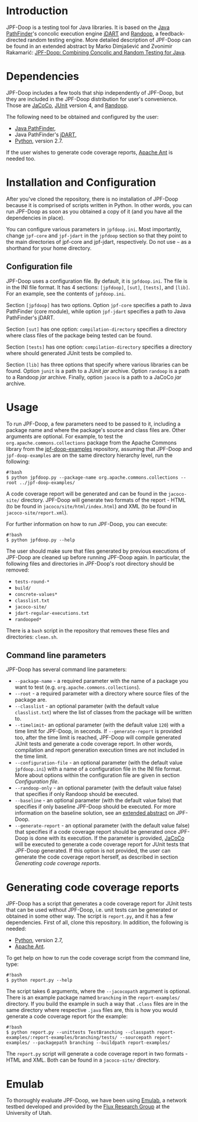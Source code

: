 # Introduction

JPF-Doop is a testing tool for Java libraries. It is based on the
[Java PathFinder][8]'s concolic execution engine [jDART][0] and
[Randoop][1], a feedback-directed random testing engine. More detailed
description of JPF-Doop can be found in an extended abstract by Marko
Dimjašević and Zvonimir Rakamarić:
[JPF-Doop: Combining Concolic and Random Testing for Java][5].

# Dependencies

JPF-Doop includes a few tools that ship independently of JPF-Doop, but
they are included in the JPF-Doop distribution for user's
convenience. Those are [JaCoCo][6], [JUnit][7] version 4, and
[Randoop][1].

The following need to be obtained and configured by the user:

* [Java PathFinder][8],
* Java PathFinder's [jDART][0],
* [Python][3], version 2.7.

If the user wishes to generate code coverage reports, [Apache Ant][4]
is needed too.

# Installation and Configuration

After you've cloned the repository, there is no installation of
JPF-Doop because it is comprised of scripts written in Python. In
other words, you can run JPF-Doop as soon as you obtained a copy of it
(and you have all the dependencies in place).

You can configure various parameters in `jpfdoop.ini`. Most
importantly, change `jpf-core` and `jpf-jdart` in the `jpfdoop`
section so that they point to the main directories of jpf-core and
jpf-jdart, respectively. Do not use `~` as a shorthand for your home
directory.

## Configuration file

JPF-Doop uses a configuration file. By default, it is
`jpfdoop.ini`. The file is in the INI file format. It has 4 sections:
`[jpfdoop]`, `[sut]`, `[tests]`, and `[lib]`. For an example, see the
contents of `jpfdoop.ini`.

Section `[jpfdoop]` has two options. Option `jpf-core` specifies a
path to Java PathFinder (core module), while option `jpf-jdart`
specifies a path to Java PathFinder's jDART.

Section `[sut]` has one option: `compilation-directory` specifies a
directory where class files of the package being tested can be found.

Section `[tests]` has one option: `compilation-directory` specifies
a directory where should generated JUnit tests be compiled to.

Section `[lib]` has three options that specify where various libraries
can be found. Option `junit` is a path to a JUnit *jar*
archive. Option `randoop` is a path to a Randoop *jar*
archive. Finally, option `jacoco` is a path to a JaCoCo *jar* archive.


# Usage

To run JPF-Doop, a few parameters need to be passed to it, including a
package name and where the package's source and class files are. Other
arguments are optional. For example, to test the
`org.apache.commons.collections` package from the Apache Commons
library from the [jpf-doop-examples][2] repository, assuming that
JPF-Doop and `jpf-doop-examples` are on the same directory hierarchy
level, run the following:

```
#!bash
$ python jpfdoop.py --package-name org.apache.commons.collections --root ../jpf-doop-examples/
```

A code coverage report will be generated and can be found in the
`jacoco-site/` directory. JPF-Doop will generate two formats of the
report - HTML (to be found in `jacoco/site/html/index.html`) and XML
(to be found in `jacoco-site/report.xml`).

For further information on how to run JPF-Doop, you can execute:

```
#!bash
$ python jpfdoop.py --help
```

The user should make sure that files generated by previous executions
of JPF-Doop are cleaned up before running JPF-Doop again. In
particular, the following files and directories in JPF-Doop's root
directory should be removed:

* `tests-round-*`
* `build/`
* `concrete-values*`
* `classlist.txt`
* `jacoco-site/`
* `jdart-regular-executions.txt`
* `randooped*`

There is a `bash` script in the repository that removes these files
and directories: `clean.sh`.


## Command line parameters

JPF-Doop has several command line parameters:

* `--package-name` - a required parameter with the name of a package
  you want to test (e.g. `org.apache.commons.collections`).
* `--root` - a required parameter with a directory where source files
  of the package are.
* `--classlist` - an optional parameter (with the default value
  `classlist.txt`) where the list of classes from the package will be
  written to.
* `--timelimit`- an optional parameter (with the default value `120`)
  with a time limit for JPF-Doop, in seconds. If `--generate-report`
  is provided too, after the time limit is reached, JPF-Doop will
  compile generated JUnit tests and generate a code coverage
  report. In other words, compilation and report generation execution
  times are not included in the time limit.
* `--configuration-file` - an optional parameter (with the default
  value `jpfdoop.ini`) with a name of a configuration file in the INI
  file format. More about options within the configuration file are
  given in section *Configuration file*.
* `--randoop-only` - an optional parameter (with the default value
  false) that specifies if only Randoop should be executed.
* `--baseline` - an optional parameter (with the default value false)
  that specifies if only baseline JPF-Doop should be executed. For
  more information on the baseline solution, see an
  [extended abstract][5] on JPF-Doop.
* `--generate-report` - an optional parameter (with the default value
  false) that specifies if a code coverage report should be generated
  once JPF-Doop is done with its execution. If the parameter is
  provided, [JaCoCo][6] will be executed to generate a code coverage
  report for JUnit tests that JPF-Doop generated. If this option is
  not provided, the user can generate the code coverage report
  herself, as described in section *Generating code coverage reports*.

# Generating code coverage reports

JPF-Doop has a script that generates a code coverage report for JUnit
tests that can be used without JPF-Doop, i.e. unit tests can be
generated or obtained in some other way. The script is `report.py`,
and it has a few dependencies. First of all, clone this repository. In
addition, the following is needed:

- [Python][3], version 2.7,
- [Apache Ant][4].

To get help on how to run the code coverage script from the command
line, type:

```
#!bash
$ python report.py --help
```

The script takes 6 arguments, where the `--jacocopath` argument is
optional. There is an example package named `branching` in the
`report-examples/` directory. If you build the example in such a way
that `.class` files are in the same directory where respective `.java`
files are, this is how you would generate a code coverage report for
the example:

```
#!bash
$ python report.py --unittests TestBranching --classpath report-examples/:report-examples/branching/tests/ --sourcepath report-examples/ --packagepath branching --buildpath report-examples/
```

The `report.py` script will generate a code coverage report in two
formats - HTML and XML. Both can be found in a `jacoco-site/`
directory.

# Emulab

To thoroughly evaluate JPF-Doop, we have been using [Emulab][9], a
network testbed developed and provided by the
[Flux Research Group][10] at the University of Utah.


[0]: https://bitbucket.org/psycopaths/jpf-jdart
[1]: https://code.google.com/p/randoop/
[2]: https://bitbucket.org/psycopaths/jpf-doop-examples
[3]: http://python.org
[4]: https://ant.apache.org/
[5]: http://dimjasevic.net/marko/wp-content/uploads/2013/10/jpf-workshop-2013.pdf
[6]: http://www.eclemma.org/jacoco/
[7]: http://junit.org/
[8]: http://babelfish.arc.nasa.gov/trac/jpf/wiki
[9]: http://www.emulab.net/
[10]: http://www.flux.utah.edu/
